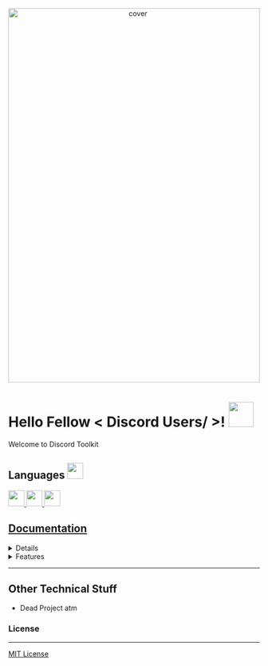 <div align="center">
<img width="100%" height = "750px" src="https://camo.githubusercontent.com/e54a17c313326c252b5abea43927d89913403e8c8fa45b14734dde205cccffa1/68747470733a2f2f692e696d6775722e636f6d2f324464516250492e706e67" alt="cover" />
</div>

<h1> Hello Fellow < Discord Users/ >! <img src = "https://raw.githubusercontent.com/MartinHeinz/MartinHeinz/master/wave.gif" width = 50px> </h1>
<p align='center'>

</p>
<div size='20px'>Welcome to Discord Toolkit 
</div>

<h2> Languages <img src = "https://media2.giphy.com/media/QssGEmpkyEOhBCb7e1/giphy.gif?cid=ecf05e47a0n3gi1bfqntqmob8g9aid1oyj2wr3ds3mg700bl&rid=giphy.gif" width = 32px> </h2>
<a href= https://github.com/?tab=repositories&q=&type=&language=reactjs&sort= > <img width ='32px' src ='https://raw.githubusercontent.com/rahulbanerjee26/githubAboutMeGenerator/main/icons/reactjs.svg'> </a>
<a href= https://github.com/?tab=repositories&q=&type=&language=javascript&sort= > <img width ='32px' src ='https://raw.githubusercontent.com/rahulbanerjee26/githubAboutMeGenerator/main/icons/javascript.svg'> </a>
<a href= https://github.com/?tab=repositories&q=&type=&language=discord&sort= > <img width ='32px' src ='https://raw.githubusercontent.com/rahulbanerjee26/githubAboutMeGenerator/main/icons/discord.svg'> </a>


## [Documentation](https://github.com/Discord-Toolkit-Official/Discord-Toolkit-Public/blob/main/Documentation/)

<details> 
<summaryHelp</summary>
  
  <br>
---------------------------------------------------
<details>
  
<summary>How To Inject</summary>
  
  
---------------------------------------------------
Copy all the code in "Toolkit" javascript file (.js)

Go into Discord on your browser

Press Ctrl + Shift + I

Press Crtl + V then enter
  
---------------------------------------------------
</details>
<details>
  
<summary>Not working?</summary>
  
  
---------------------------------------------------
Refresh
  
Disable any exstensions
  
Ask in our discord https://toolkit.the-red-hand.com/discord
  
or
  
Report bugs in issues
  
---------------------------------------------------
</details>
---------------------------------------------------
</details>

<details>
<summary>Features</summary>
  
  <p>

<ul>
  <li>Toolkit Nitro
    <ul>
      <li>Animated and Normal Emojis anywhere</li>
      <li>Stickers</li>
      <li>send longer Messages (higher character limit)</li>
      <li>High Resolution Screenshare</li>
      <li>Changeable Discriminator (e.g. #0001, #9999, everything you like)</li>
      <li>Animated Profile Picture</li>
      <li>Animated Profile Banner</li>
      <li>Server Boosts (see Oxygen Boosts)</li>
      <li>More Upload Filesize: normal 10MB, Discord Nitro 100MB</li>
      <li>More Servers: normal 100 Servers, Discord Nitro 200 Servers</li>
    </ul>
  </li>
  <li>Toolkit Boosts
    <ul>
      <li>Fake Boost and Level count</li>
      <li>Unlock all emoji slots</li>
      <li>Vanity URL</li>
      <li>Custom Stickers</li>
      <li>(animated) Server Banner</li>
      <li>Animated Server Icon</li>
    </ul>
  </li>
  <li>Utility Features
    <ul>
      <li>Login with Token</li>
      <li>Login as Bot</li>
      <li>Split Chat</li>
      <li>Custom RPC (Now Playing ...)</li>
      <li>Animated Status</li>
      <li>slash-commands
        <ul>
          <li>Client-Side & undetectable</li>
          <li>Easy to use</li>
        </ul>
      </li>
      <li>Selfbot</li>
      <li>More Integrations</li>
      <li>Send custom emojis without having to join the Emoji's Server</li>
      <li>Use custom stickers without having to upload them</li>
    </ul>
  </li>
  <li>Staff Hacks
    <ul>
      <li>Discord Experiments (Staff Exclusive Beta-Tests)</li>
      <li>Developer Options (includes custom build-overrides)</li>
      <li>Become Staff + Certified Moderator</li>
      <li>Get every badge</li>
      <li>Secret Features</li>
    </ul>
  </li>
  <li>Improved UI
    <ul>
      <li>Custom Themes</li>
      <li>Better Code Blocks</li>
    </ul>
  </li>
  <li>Several Exploits</li>
  <li>Extensive API with many new features</li>
  <li>The <em>DESTROYER</em></li>
  <li>Account Switcher</li>
  <li><strong>More Coming soon!</strong></li>
</ul>
</p>

  
</details>

---------------------------------------------------

## Other Technical Stuff
- Dead Project atm

### License
---------------------------------------------------
[MIT License](https://github.com/Discord-Toolkit-Official/Discord-Toolkit-Public/blob/main/LICENSE)
